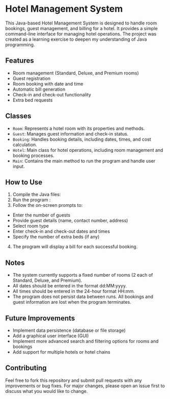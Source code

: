 # Hotel Management System

This Java-based Hotel Management System is designed to handle room bookings, guest management, and billing for a hotel. It provides a simple command-line interface for managing hotel operations. The project was created as a learning exercise to deepen my understanding of Java programming.

## Features

- Room management (Standard, Deluxe, and Premium rooms)
- Guest registration
- Room booking with date and time
- Automatic bill generation
- Check-in and check-out functionality
- Extra bed requests

## Classes

- `Room`: Represents a hotel room with its properties and methods.
- `Guest`: Manages guest information and check-in status.
- `Booking`: Handles booking details, including dates, times, and cost calculation.
- `Hotel`: Main class for hotel operations, including room management and booking processes.
- `Main`: Contains the main method to run the program and handle user input.

## How to Use

1. Compile the Java files:
2. Run the program :
3. Follow the on-screen prompts to:
- Enter the number of guests
- Provide guest details (name, contact number, address)
- Select room type
- Enter check-in and check-out dates and times
- Specify the number of extra beds (if any)
4. The program will display a bill for each successful booking.

  ## Notes

- The system currently supports a fixed number of rooms (2 each of Standard, Deluxe, and Premium).
- All dates should be entered in the format dd:MM:yyyy.
- All times should be entered in the 24-hour format HH:mm.
- The program does not persist data between runs. All bookings and guest information are lost when the program terminates.

## Future Improvements

- Implement data persistence (database or file storage)
- Add a graphical user interface (GUI)
- Implement more advanced search and filtering options for rooms and bookings
- Add support for multiple hotels or hotel chains

## Contributing

Feel free to fork this repository and submit pull requests with any improvements or bug fixes. For major changes, please open an issue first to discuss what you would like to change.

